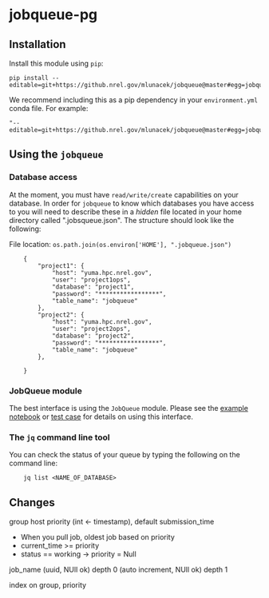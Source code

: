 # jobqueue-pg

## Installation

Install this module using `pip`:

    pip install --editable=git+https://github.nrel.gov/mlunacek/jobqueue@master#egg=jobqueue

We recommend including this as a pip dependency in your `environment.yml` conda file.  For example:

    "--editable=git+https://github.nrel.gov/mlunacek/jobqueue@master#egg=jobqueue"


## Using the `jobqueue`

### Database access

At the moment, you must have `read/write/create` capabilities on your database.  In order for `jobqueue` to know which databases you have access to you will need to describe these in a *hidden* file located in your home directory called ".jobsqueue.json". The structure should look like the following:

File location: `os.path.join(os.environ['HOME'], ".jobqueue.json")`

        {
            "project1": {
                "host": "yuma.hpc.nrel.gov",
                "user": "project1ops",
                "database": "project1",
                "password": "*****************",
                "table_name": "jobqueue"
            },
            "project2": {
                "host": "yuma.hpc.nrel.gov",
                "user": "project2ops",
                "database": "project2",
                "password": "*****************",
                "table_name": "jobqueue"
            },

        }

### JobQueue module

The best interface is using the `JobQueue` module.  Please see the [example notebook](notebooks/example.ipynb) or [test case](test/test_interface.py) for details on using this interface.

### The `jq` command line tool

You can check the status of your queue by typing the following on the command line:

        jq list <NAME_OF_DATABASE>

## Changes

group
host
priority (int <- timestamp), default submission_time

- When you pull job, oldest job based on priority
- current_time >= priority
- status == working -> priority = Null



job_name (uuid, NUll ok)
depth 0 (auto increment, NUll ok)
depth 1


index on group, priority


